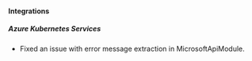 
#### Integrations

##### Azure Kubernetes Services

- Fixed an issue with error message extraction in MicrosoftApiModule.
